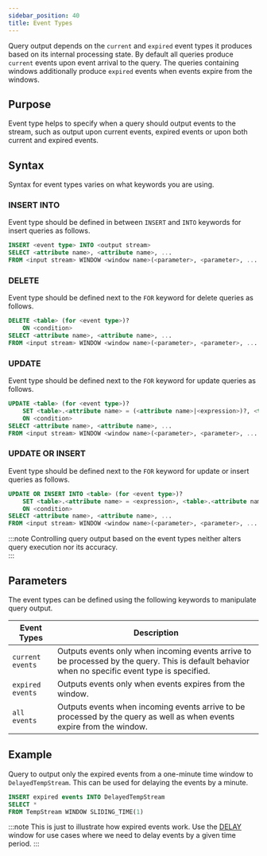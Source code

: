 ```yaml
---
sidebar_position: 40
title: Event Types
---
```


Query output depends on the `current` and `expired` event types it produces based on its internal processing state. By default all queries produce `current` events upon event arrival to the query. The queries containing windows additionally produce `expired` events when events expire from the windows.

## Purpose

Event type helps to specify when a query should output events to the stream, such as output upon current events, expired events or upon both current and expired events.

## Syntax

Syntax for event types varies on what keywords you are using.

### INSERT INTO

Event type should be defined in between `INSERT` and `INTO` keywords for insert queries as follows.

```sql
INSERT <event type> INTO <output stream>
SELECT <attribute name>, <attribute name>, ...
FROM <input stream> WINDOW <window name>(<parameter>, <parameter>, ... )
```

### DELETE

Event type should be defined next to the `FOR` keyword for delete queries as follows.

```sql
DELETE <table> (for <event type>)?
    ON <condition>
SELECT <attribute name>, <attribute name>, ...
FROM <input stream> WINDOW <window name>(<parameter>, <parameter>, ... )
```

### UPDATE

Event type should be defined next to the `FOR` keyword for update queries as follows.

```sql
UPDATE <table> (for <event type>)?
    SET <table>.<attribute name> = (<attribute name>|<expression>)?, <table>.<attribute name> = (<attribute name>|<expression>)?, ...
    ON <condition>
SELECT <attribute name>, <attribute name>, ...
FROM <input stream> WINDOW <window name>(<parameter>, <parameter>, ... )
```

### UPDATE OR INSERT

Event type should be defined next to the `FOR` keyword for update or insert queries as follows.

```sql
UPDATE OR INSERT INTO <table> (for <event type>)?
    SET <table>.<attribute name> = <expression>, <table>.<attribute name> = <expression>, ...
    ON <condition>
SELECT <attribute name>, <attribute name>, ...
FROM <input stream> WINDOW <window name>(<parameter>, <parameter>, ... )
```

:::note
Controlling query output based on the event types neither alters query execution nor its accuracy.  
:::

## Parameters

The event types can be defined using the following keywords to manipulate query output.

| Event Types | Description |
|-------------------|-------------|
| `current events` | Outputs events only when incoming events arrive to be processed by the query.  This is default behavior when no specific event type is specified.|
| `expired events` | Outputs events only when events expires from the window. |
| `all events` | Outputs events when incoming events arrive to be processed by the query as well as  when events expire from the window. |

## Example

Query to output only the expired events from a one-minute time window to `DelayedTempStream`. This can be used for delaying the events by a minute.

```sql
INSERT expired events INTO DelayedTempStream
SELECT *
FROM TempStream WINDOW SLIDING_TIME(1)
```

:::note
This is just to illustrate how expired events work. Use the [DELAY](../windows/window-types/delay) window for use cases where we need to delay events by a given time period.
:::

